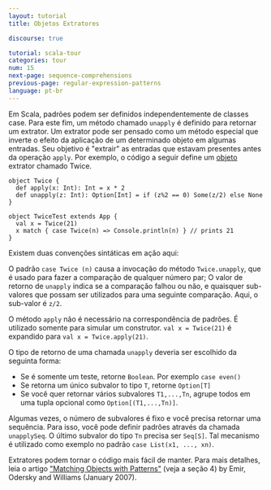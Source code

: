 ```yaml
---
layout: tutorial
title: Objetos Extratores

discourse: true

tutorial: scala-tour
categories: tour
num: 15
next-page: sequence-comprehensions
previous-page: regular-expression-patterns
language: pt-br
---
```


Em Scala, padrões podem ser definidos independentemente de classes case. Para este fim, um método chamado `unapply` é definido para retornar um extrator. Um extrator pode ser pensado como um método especial que inverte o efeito da aplicação de um determinado objeto em algumas entradas. Seu objetivo é "extrair" as entradas que estavam presentes antes da operação `apply`. Por exemplo, o código a seguir define um [objeto](singleton-objects.html) extrator chamado Twice.

```tut
object Twice {
  def apply(x: Int): Int = x * 2
  def unapply(z: Int): Option[Int] = if (z%2 == 0) Some(z/2) else None
}

object TwiceTest extends App {
  val x = Twice(21)
  x match { case Twice(n) => Console.println(n) } // prints 21
}
```

Existem duas convenções sintáticas em ação aqui:

O padrão `case Twice (n)` causa a invocação do método `Twice.unapply`, que é usado para fazer a comparação de qualquer número par; O valor de retorno de `unapply` indica se a comparação falhou ou não, e quaisquer sub-valores que possam ser utilizados para uma seguinte comparação. Aqui, o sub-valor é `z/2`.

O método `apply` não é necessário na correspondência de padrões. É utilizado somente para simular um construtor. `val x = Twice(21)` é expandido para `val x = Twice.apply(21)`.

O tipo de retorno de uma chamada `unapply` deveria ser escolhido da seguinta forma:

* Se é somente um teste, retorne `Boolean`. Por exemplo `case even()`
* Se retorna um único subvalor to tipo `T`, retorne `Option[T]`
* Se você quer retornar vários subvalores `T1,...,Tn`, agrupe todos em uma tupla opcional como `Option[(T1,...,Tn)]`.

Algumas vezes, o número de subvalores é fixo e você precisa retornar uma sequência. Para isso, você pode definir padrões através da chamada `unapplySeq`. O último subvalor do tipo `Tn` precisa ser `Seq[S]`. Tal mecanismo é utilizado como exemplo no padrão `case List(x1, ..., xn)`.

Extratores podem tornar o código mais fácil de manter. Para mais detalhes, leia o artigo ["Matching Objects with Patterns"](https://infoscience.epfl.ch/record/98468/files/MatchingObjectsWithPatterns-TR.pdf) (veja a seção 4) by Emir, Odersky and Williams (January 2007).
